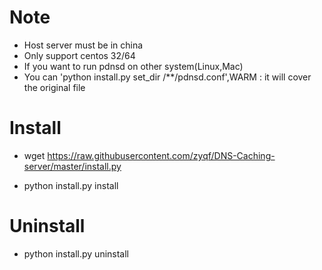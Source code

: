 # Note

* Host server must be in china
* Only support centos 32/64
* If you want to run pdnsd on other system(Linux,Mac)
* You can 'python install.py set_dir /**/pdnsd.conf',WARM : it will cover the original file


# Install

* wget https://raw.githubusercontent.com/zyqf/DNS-Caching-server/master/install.py


* python install.py install

# Uninstall

* python install.py uninstall
